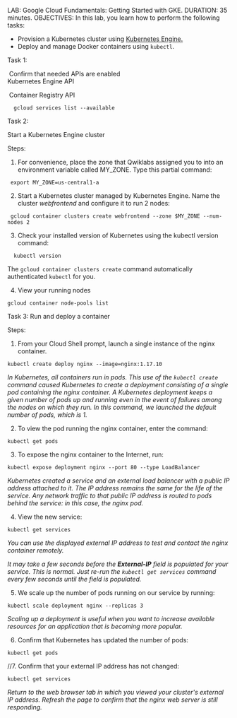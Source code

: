 LAB: Google Cloud Fundamentals: Getting Started with GKE.
DURATION: 35 minutes.
OBJECTIVES: In this lab, you learn how to perform the following tasks:

- Provision a Kubernetes cluster using [Kubernetes Engine.](https://cloud.google.com/container-engine)
- Deploy and manage Docker containers using `kubectl`.

Task 1: 

​       Confirm that needed APIs are enabled
​    
​       Kubernetes Engine API

​       Container Registry API

```
  gcloud services list --available
```

Task 2: 

 Start a Kubernetes Engine cluster

Steps:

1. For convenience, place the zone that Qwiklabs assigned you to into an environment variable called MY_ZONE.  Type this partial command:

```
 export MY_ZONE=us-central1-a
```



2. Start a Kubernetes cluster managed by Kubernetes Engine. Name the cluster *webfrontend* and configure it to run 2 nodes:

```
 gcloud container clusters create webfrontend --zone $MY_ZONE --num-nodes 2
```



3. Check your installed version of Kubernetes using the kubectl version command:

```
  kubectl version
```

The `gcloud container clusters create` command automatically authenticated `kubectl` for you.

4. View your running nodes 

```
gcloud container node-pools list
```



Task 3: 
Run and deploy a container

Steps:

1. From your Cloud Shell prompt, launch a single instance of the nginx container.

```
kubectl create deploy nginx --image=nginx:1.17.10
```

*In Kubernetes, all containers run in pods. This use of the `kubectl create` command caused Kubernetes to create a deployment consisting of a single pod containing the nginx container. A Kubernetes deployment keeps a given number of pods up and running even in the event of failures among the nodes on which they run. In this command, we launched the default number of pods, which is 1.*

2. To view the pod running the nginx container, enter the command:

```
kubectl get pods
```

3. To expose the nginx container to the Internet, run:

```
kubectl expose deployment nginx --port 80 --type LoadBalancer
```

*Kubernetes created a service and an external load balancer with a public IP address attached to it. The IP address remains the same for the life of the service. Any network traffic to that public IP address is routed to pods behind the service: in this case, the nginx pod.*

4. View the new service:

```
kubectl get services
```

*You can use the displayed external IP address to test and contact the nginx container remotely.*

*It may take a few seconds before the **External-IP** field is populated for your service. This is normal. Just re-run the `kubectl get services` command every few seconds until the field is populated.*

5. We scale up the number of pods running on our service by running:

```
kubectl scale deployment nginx --replicas 3
```

*Scaling up a deployment is useful when you want to increase available resources for an application that is becoming more popular.*

6. Confirm that Kubernetes has updated the number of pods:

```
kubectl get pods
```

//7. Confirm that your external IP address has not changed:

```
kubectl get services
```

*Return to the web browser tab in which you viewed your cluster's external IP address. Refresh the page to confirm that the nginx web server is still responding.*